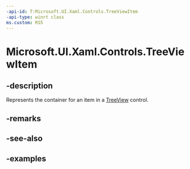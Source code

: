 ```yaml
---
-api-id: T:Microsoft.UI.Xaml.Controls.TreeViewItem
-api-type: winrt class
ms.custom: RS5
---
```

<!-- Class syntax.
public class TreeViewItem : ListViewItem, ListViewItem
-->

# Microsoft.UI.Xaml.Controls.TreeViewItem


## -description

Represents the container for an item in a [TreeView](treeview.md) control.


## -remarks


## -see-also


## -examples


